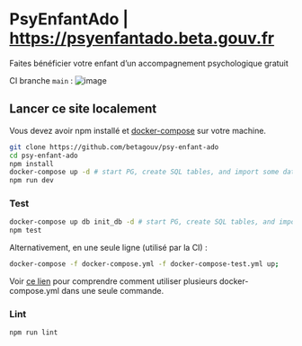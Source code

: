 # PsyEnfantAdo | https://psyenfantado.beta.gouv.fr
Faites bénéficier votre enfant d’un accompagnement psychologique gratuit

CI branche `main` :  ![image](https://github.com/betagouv/psy-enfant-ado/workflows/Node.js%20CI/badge.svg)

## Lancer ce site localement
Vous devez avoir npm installé et [docker-compose](https://docs.docker.com/compose/install/) sur votre machine.

```bash
git clone https://github.com/betagouv/psy-enfant-ado
cd psy-enfant-ado
npm install
docker-compose up -d # start PG, create SQL tables, and import some data
npm run dev
```

### Test
```bash
docker-compose up db init_db -d # start PG, create SQL tables, and import some data
npm test
```

Alternativement, en une seule ligne (utilisé par la CI) :
```bash
docker-compose -f docker-compose.yml -f docker-compose-test.yml up;
```
Voir [ce lien](https://docs.docker.com/compose/extends/#understanding-multiple-compose-files) pour comprendre comment utiliser plusieurs docker-compose.yml dans une seule commande.

### Lint
```bash
npm run lint
```

